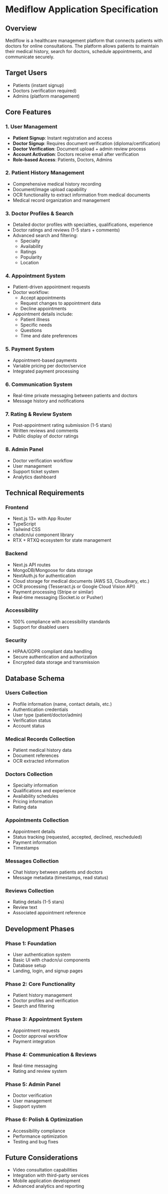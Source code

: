 # Mediflow Application Specification

## Overview
Mediflow is a healthcare management platform that connects patients with doctors for online consultations. The platform allows patients to maintain their medical history, search for doctors, schedule appointments, and communicate securely.

## Target Users
- Patients (instant signup)
- Doctors (verification required)
- Admins (platform management)

## Core Features

### 1. User Management
- **Patient Signup**: Instant registration and access
- **Doctor Signup**: Requires document verification (diploma/certification)
- **Doctor Verification**: Document upload + admin review process
- **Account Activation**: Doctors receive email after verification
- **Role-based Access**: Patients, Doctors, Admins

### 2. Patient History Management
- Comprehensive medical history recording
- Document/image upload capability
- OCR functionality to extract information from medical documents
- Medical record organization and management

### 3. Doctor Profiles & Search
- Detailed doctor profiles with specialties, qualifications, experience
- Doctor ratings and reviews (1-5 stars + comments)
- Advanced search and filtering:
  - Specialty
  - Availability
  - Ratings
  - Popularity
  - Location

### 4. Appointment System
- Patient-driven appointment requests
- Doctor workflow:
  - Accept appointments
  - Request changes to appointment data
  - Decline appointments
- Appointment details include:
  - Patient illness
  - Specific needs
  - Questions
  - Time and date preferences

### 5. Payment System
- Appointment-based payments
- Variable pricing per doctor/service
- Integrated payment processing

### 6. Communication System
- Real-time private messaging between patients and doctors
- Message history and notifications

### 7. Rating & Review System
- Post-appointment rating submission (1-5 stars)
- Written reviews and comments
- Public display of doctor ratings

### 8. Admin Panel
- Doctor verification workflow
- User management
- Support ticket system
- Analytics dashboard

## Technical Requirements

### Frontend
- Next.js 13+ with App Router
- TypeScript
- Tailwind CSS
- chadcn/ui component library
- RTX + RTXQ ecosystem for state management

### Backend
- Next.js API routes
- MongoDB/Mongoose for data storage
- NextAuth.js for authentication
- Cloud storage for medical documents (AWS S3, Cloudinary, etc.)
- OCR processing (Tesseract.js or Google Cloud Vision API)
- Payment processing (Stripe or similar)
- Real-time messaging (Socket.io or Pusher)

### Accessibility
- 100% compliance with accessibility standards
- Support for disabled users

### Security
- HIPAA/GDPR compliant data handling
- Secure authentication and authorization
- Encrypted data storage and transmission

## Database Schema

### Users Collection
- Profile information (name, contact details, etc.)
- Authentication credentials
- User type (patient/doctor/admin)
- Verification status
- Account status

### Medical Records Collection
- Patient medical history data
- Document references
- OCR extracted information

### Doctors Collection
- Specialty information
- Qualifications and experience
- Availability schedules
- Pricing information
- Rating data

### Appointments Collection
- Appointment details
- Status tracking (requested, accepted, declined, rescheduled)
- Payment information
- Timestamps

### Messages Collection
- Chat history between patients and doctors
- Message metadata (timestamps, read status)

### Reviews Collection
- Rating details (1-5 stars)
- Review text
- Associated appointment reference

## Development Phases

### Phase 1: Foundation
- User authentication system
- Basic UI with chadcn/ui components
- Database setup
- Landing, login, and signup pages

### Phase 2: Core Functionality
- Patient history management
- Doctor profiles and verification
- Search and filtering

### Phase 3: Appointment System
- Appointment requests
- Doctor approval workflow
- Payment integration

### Phase 4: Communication & Reviews
- Real-time messaging
- Rating and review system

### Phase 5: Admin Panel
- Doctor verification
- User management
- Support system

### Phase 6: Polish & Optimization
- Accessibility compliance
- Performance optimization
- Testing and bug fixes

## Future Considerations
- Video consultation capabilities
- Integration with third-party services
- Mobile application development
- Advanced analytics and reporting